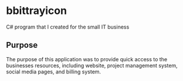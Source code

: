 # bbittrayicon

C# program that I created for the small IT business

## Purpose 

The purpose of this application was to provide quick access to the businesses resources, 
including website, project management system, social media pages, and billing system.
